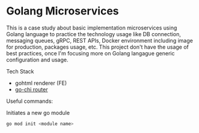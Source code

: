 # Golang Microservices

This is a case study about basic implementation microservices using Golang language to practice the technology usage like DB connection, messaging queues, gRPC, REST APIs, Docker environment including image for production, packages usage, etc. This project don't have the usage of best practices, once I'm focusing more on Golang langague generic configuration and usage.

Tech Stack

- gohtml renderer (FE)
- [go-chi router](https://github.com/go-chi/chi)

Useful commands:

Initiates a new go module

```sh
go mod init <module name>
```
